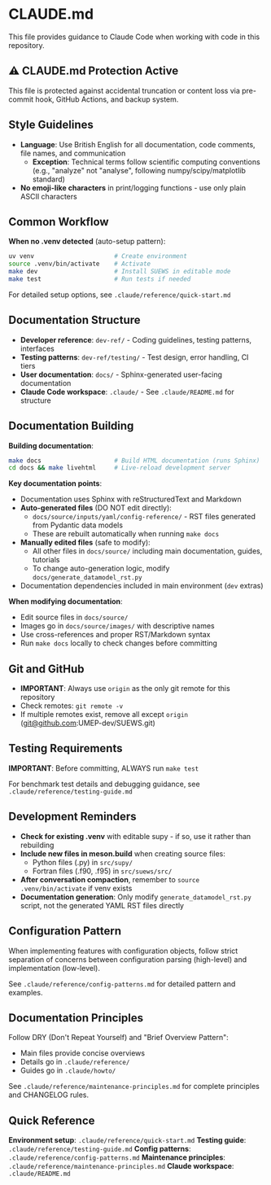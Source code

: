 # CLAUDE.md

This file provides guidance to Claude Code when working with code in this repository.

## ⚠️ CLAUDE.md Protection Active

This file is protected against accidental truncation or content loss via pre-commit hook, GitHub Actions, and backup system.

## Style Guidelines

- **Language**: Use British English for all documentation, code comments, file names, and communication
  - **Exception**: Technical terms follow scientific computing conventions (e.g., "analyze" not "analyse", following numpy/scipy/matplotlib standard)
- **No emoji-like characters** in print/logging functions - use only plain ASCII characters

## Common Workflow

**When no .venv detected** (auto-setup pattern):
```bash
uv venv                      # Create environment
source .venv/bin/activate    # Activate
make dev                     # Install SUEWS in editable mode
make test                    # Run tests if needed
```

For detailed setup options, see `.claude/reference/quick-start.md`

## Documentation Structure

- **Developer reference**: `dev-ref/` - Coding guidelines, testing patterns, interfaces
- **Testing patterns**: `dev-ref/testing/` - Test design, error handling, CI tiers
- **User documentation**: `docs/` - Sphinx-generated user-facing documentation
- **Claude Code workspace**: `.claude/` - See `.claude/README.md` for structure

## Documentation Building

**Building documentation**:
```bash
make docs                    # Build HTML documentation (runs Sphinx)
cd docs && make livehtml     # Live-reload development server
```

**Key documentation points**:
- Documentation uses Sphinx with reStructuredText and Markdown
- **Auto-generated files** (DO NOT edit directly):
  - `docs/source/inputs/yaml/config-reference/` - RST files generated from Pydantic data models
  - These are rebuilt automatically when running `make docs`
- **Manually edited files** (safe to modify):
  - All other files in `docs/source/` including main documentation, guides, tutorials
  - To change auto-generation logic, modify `docs/generate_datamodel_rst.py`
- Documentation dependencies included in main environment (`dev` extras)

**When modifying documentation**:
- Edit source files in `docs/source/`
- Images go in `docs/source/images/` with descriptive names
- Use cross-references and proper RST/Markdown syntax
- Run `make docs` locally to check changes before committing

## Git and GitHub

- **IMPORTANT**: Always use `origin` as the only git remote for this repository
- Check remotes: `git remote -v`
- If multiple remotes exist, remove all except `origin` (git@github.com:UMEP-dev/SUEWS.git)

## Testing Requirements

**IMPORTANT**: Before committing, ALWAYS run `make test`

For benchmark test details and debugging guidance, see `.claude/reference/testing-guide.md`

## Development Reminders

- **Check for existing .venv** with editable supy - if so, use it rather than rebuilding
- **Include new files in meson.build** when creating source files:
  - Python files (.py) in `src/supy/`
  - Fortran files (.f90, .f95) in `src/suews/src/`
- **After conversation compaction**, remember to `source .venv/bin/activate` if venv exists
- **Documentation generation**: Only modify `generate_datamodel_rst.py` script, not the generated YAML RST files directly

## Configuration Pattern

When implementing features with configuration objects, follow strict separation of concerns between configuration parsing (high-level) and implementation (low-level).

See `.claude/reference/config-patterns.md` for detailed pattern and examples.

## Documentation Principles

Follow DRY (Don't Repeat Yourself) and "Brief Overview Pattern":
- Main files provide concise overviews
- Details go in `.claude/reference/`
- Guides go in `.claude/howto/`

See `.claude/reference/maintenance-principles.md` for complete principles and CHANGELOG rules.

## Quick Reference

**Environment setup**: `.claude/reference/quick-start.md`
**Testing guide**: `.claude/reference/testing-guide.md`
**Config patterns**: `.claude/reference/config-patterns.md`
**Maintenance principles**: `.claude/reference/maintenance-principles.md`
**Claude workspace**: `.claude/README.md`
